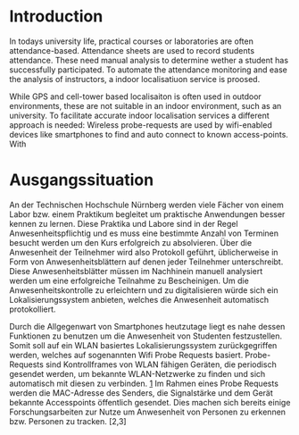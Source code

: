 # Introduction

In todays university life, practical courses or laboratories are often attendance-based.
Attendance sheets are used to record students attendance.
These need manual analysis to determine wether a student has successfully participated.
To automate the attendance monitoring and ease the analysis of instructors, a indoor localisatiuon service is proosed.

While GPS and cell-tower based localisaiton is often used in outdoor environments, these are not suitable in an indoor environment, such as an university.
To facilitate accurate indoor localisation services a different approach is needed:
Wireless probe-requests are used by wifi-enabled devices like smartphones to find and auto connect to known access-points.
With 

# Ausgangssituation

An der Technischen Hochschule Nürnberg werden viele Fächer von einem Labor bzw. einem Praktikum begleitet um praktische Anwendungen besser kennen zu lernen.
Diese Praktika und Labore sind in der Regel Anwesenheitspflichtig und es muss eine bestimmte Anzahl von Terminen besucht werden um den Kurs erfolgreich zu absolvieren.
Über die Anwesenheit der Teilnehmer wird also Protokoll geführt, üblicherweise in Form von Anwesenheitsblättern auf denen jeder Teilnehmer unterschreibt.
Diese Anwesenheitsblätter müssen im Nachhinein manuell analysiert werden um eine erfolgreiche Teilnahme zu Bescheinigen.
Um die Anwesenheitskontrolle zu erleichtern und zu digitalisieren würde sich ein Lokalisierungssystem anbieten, welches die Anwesenheit automatisch protokolliert.

Durch die Allgegenwart von Smartphones heutzutage liegt es nahe dessen Funktionen zu benutzen um die Anwesenheit von Studenten festzustellen.
Somit soll auf ein WLAN basiertes Lokalisierungssystem zurückgegriffen werden, welches auf sogenannten Wifi Probe Requests basiert.
Probe-Requests sind Kontrollframes von WLAN fähigen Geräten, die periodisch gesendet werden, um bekannte WLAN-Netzwerke zu finden und sich automatisch mit diesen zu verbinden. [1]
Im Rahmen eines Probe Requests werden die MAC-Adresse des Senders, die Signalstärke und dem Gerät bekannte Accesspoints öffentlich gesendet.
Dies machen sich bereits einige Forschungsarbeiten zur Nutze um Anwesenheit von Personen zu erkennen bzw. Personen zu tracken. [2,3]

[1]: wifiproberequests2019.bib
[2]: sail2014.bib
[3]: sherlock2018.bib
